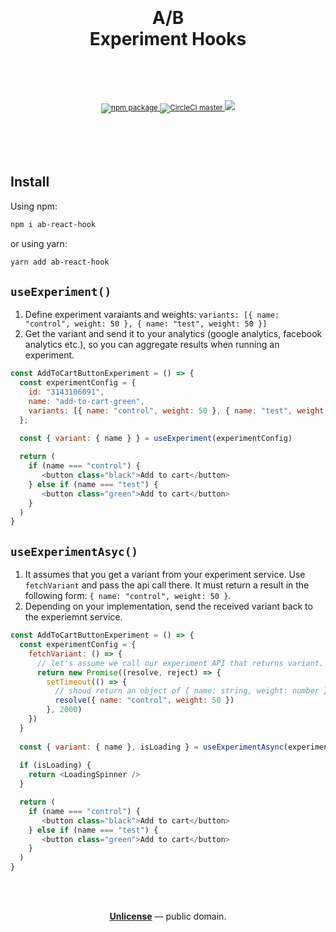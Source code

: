 <div align="center">
  <h1>
    <br/>
    <br/>
    A/B
    <br/>
    Experiment Hooks
    <br />
    <br />
  </h1>
  <sup>
    <br />
    <br />
    <a href="https://www.npmjs.com/package/ab-react-hook">
      <img src="https://img.shields.io/npm/v/ab-react-hook.svg" alt="npm package" />
    </a>
    <a href="https://circleci.com/gh/ju1i4n/ab-react-hook">
      <img src="https://img.shields.io/circleci/project/ju1i4n/ab-react-hook/master.svg" alt="CircleCI master" />
    </a>
    <a href="https://codecov.io/gh/ju1i4n/ab-react-hook">
      <img src="https://codecov.io/gh/ju1i4n/ab-react-hook/branch/master/graph/badge.svg" />
    </a>
    <br />
  </sup>
  <br />
  <br />
</div>
<br />
<br />

## Install

Using npm:

```sh
npm i ab-react-hook
```

or using yarn:

```sh
yarn add ab-react-hook
```


## ```useExperiment()```

1. Define experiment varaiants and weights: `variants: [{ name: "control", weight: 50 }, { name: "test", weight: 50 }]`
2. Get the variant and send it to your analytics (google analytics, facebook analytics etc.), so you can aggregate results when running an experiment.


```js
const AddToCartButtonExperiment = () => {
  const experimentConfig = {
    id: "3143106091",
    name: "add-to-cart-green",
    variants: [{ name: "control", weight: 50 }, { name: "test", weight: 50 }]
  };
 
  const { variant: { name } } = useExperiment(experimentConfig)

  return (
    if (name === "control") {
       <button class="black">Add to cart</button>
    } else if (name === "test") {
       <button class="green">Add to cart</button>
    }
  )
}
```

## ```useExperimentAsyc()```

1. It assumes that you get a variant from your experiment service. Use `fetchVariant` and pass the api call there. It must return a result in the following form: `{ name: "control", weight: 50 }`. 
2. Depending on your implementation, send the received variant back to the experiemnt service.

```js
const AddToCartButtonExperiment = () => {
  const experimentConfig = {
    fetchVariant: () => {
      // let's assume we call our experiment API that returns variant.
      return new Promise((resolve, reject) => {
        setTimeout(() => {
          // shoud return an object of { name: string, weight: number }.
          resolve({ name: "control", weight: 50 })
        }, 2000)
    })
  }
 
  const { variant: { name }, isLoading } = useExperimentAsync(experimentConfig)
  
  if (isLoading) {
    return <LoadingSpinner />
  }

  return (
    if (name === "control") {
       <button class="black">Add to cart</button>
    } else if (name === "test") {
       <button class="green">Add to cart</button>
    }
  )
}
```


<br />
<br />
<p align="center">
  <a href="./LICENSE"><strong>Unlicense</strong></a> &mdash; public domain.
</p>
